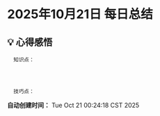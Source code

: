 # 2025年10月21日 每日总结


## 💡 心得感悟
      知识点：



      
      技巧点：

      



**自动创建时间：** Tue Oct 21 00:24:18 CST 2025
